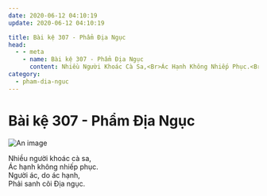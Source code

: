 ```yaml
---
date: 2020-06-12 04:10:19
update: 2020-06-12 04:10:19

title: Bài kệ 307 - Phẩm Địa Ngục
head:
  - - meta
    - name: Bài kệ 307 - Phẩm Địa Ngục
      content: Nhiều Người Khoác Cà Sa,<Br>Ác Hạnh Không Nhiếp Phục.<Br>Người Ác, Do Ác Hạnh,<Br>Phải Sanh Cõi Ðịa Ngục.<Br>
category:
  - pham-dia-nguc
---
```


# Bài kệ 307 - Phẩm Địa Ngục

![An image](/img/pham-dia-nguc/pham-dia-nguc-307.jpg)

Nhiều người khoác cà sa,<br>Ác hạnh không nhiếp phục.<br>Người ác, do ác hạnh,<br>Phải sanh cõi Ðịa ngục.<br>
